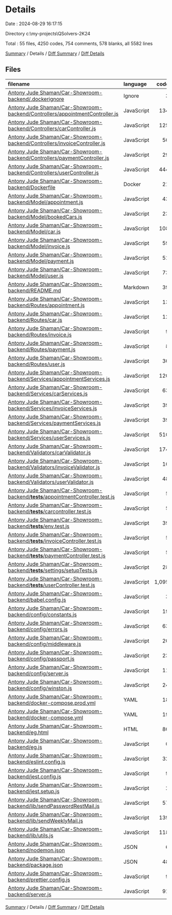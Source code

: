 # Details

Date : 2024-08-29 16:17:15

Directory c:\\my-projects\\QSolvers-2K24

Total : 55 files,  4250 codes, 754 comments, 578 blanks, all 5582 lines

[Summary](results.md) / Details / [Diff Summary](diff.md) / [Diff Details](diff-details.md)

## Files
| filename | language | code | comment | blank | total |
| :--- | :--- | ---: | ---: | ---: | ---: |
| [Antony Jude Shaman/Car-Showroom-backend/.dockerignore](/Antony%20Jude%20Shaman/Car-Showroom-backend/.dockerignore) | Ignore | 3 | 0 | 3 | 6 |
| [Antony Jude Shaman/Car-Showroom-backend/Controllers/appointmentController.js](/Antony%20Jude%20Shaman/Car-Showroom-backend/Controllers/appointmentController.js) | JavaScript | 134 | 0 | 9 | 143 |
| [Antony Jude Shaman/Car-Showroom-backend/Controllers/carController.js](/Antony%20Jude%20Shaman/Car-Showroom-backend/Controllers/carController.js) | JavaScript | 125 | 0 | 9 | 134 |
| [Antony Jude Shaman/Car-Showroom-backend/Controllers/invoiceController.js](/Antony%20Jude%20Shaman/Car-Showroom-backend/Controllers/invoiceController.js) | JavaScript | 50 | 0 | 5 | 55 |
| [Antony Jude Shaman/Car-Showroom-backend/Controllers/paymentController.js](/Antony%20Jude%20Shaman/Car-Showroom-backend/Controllers/paymentController.js) | JavaScript | 29 | 0 | 3 | 32 |
| [Antony Jude Shaman/Car-Showroom-backend/Controllers/userController.js](/Antony%20Jude%20Shaman/Car-Showroom-backend/Controllers/userController.js) | JavaScript | 444 | 20 | 56 | 520 |
| [Antony Jude Shaman/Car-Showroom-backend/Dockerfile](/Antony%20Jude%20Shaman/Car-Showroom-backend/Dockerfile) | Docker | 21 | 2 | 15 | 38 |
| [Antony Jude Shaman/Car-Showroom-backend/Model/appointment.js](/Antony%20Jude%20Shaman/Car-Showroom-backend/Model/appointment.js) | JavaScript | 43 | 0 | 5 | 48 |
| [Antony Jude Shaman/Car-Showroom-backend/Model/bookedCars.js](/Antony%20Jude%20Shaman/Car-Showroom-backend/Model/bookedCars.js) | JavaScript | 23 | 0 | 4 | 27 |
| [Antony Jude Shaman/Car-Showroom-backend/Model/car.js](/Antony%20Jude%20Shaman/Car-Showroom-backend/Model/car.js) | JavaScript | 108 | 0 | 6 | 114 |
| [Antony Jude Shaman/Car-Showroom-backend/Model/invoice.js](/Antony%20Jude%20Shaman/Car-Showroom-backend/Model/invoice.js) | JavaScript | 59 | 0 | 4 | 63 |
| [Antony Jude Shaman/Car-Showroom-backend/Model/payment.js](/Antony%20Jude%20Shaman/Car-Showroom-backend/Model/payment.js) | JavaScript | 51 | 0 | 5 | 56 |
| [Antony Jude Shaman/Car-Showroom-backend/Model/user.js](/Antony%20Jude%20Shaman/Car-Showroom-backend/Model/user.js) | JavaScript | 73 | 0 | 5 | 78 |
| [Antony Jude Shaman/Car-Showroom-backend/README.md](/Antony%20Jude%20Shaman/Car-Showroom-backend/README.md) | Markdown | 39 | 0 | 20 | 59 |
| [Antony Jude Shaman/Car-Showroom-backend/Routes/appointment.js](/Antony%20Jude%20Shaman/Car-Showroom-backend/Routes/appointment.js) | JavaScript | 13 | 0 | 11 | 24 |
| [Antony Jude Shaman/Car-Showroom-backend/Routes/car.js](/Antony%20Jude%20Shaman/Car-Showroom-backend/Routes/car.js) | JavaScript | 12 | 0 | 10 | 22 |
| [Antony Jude Shaman/Car-Showroom-backend/Routes/invoice.js](/Antony%20Jude%20Shaman/Car-Showroom-backend/Routes/invoice.js) | JavaScript | 9 | 0 | 7 | 16 |
| [Antony Jude Shaman/Car-Showroom-backend/Routes/payment.js](/Antony%20Jude%20Shaman/Car-Showroom-backend/Routes/payment.js) | JavaScript | 8 | 0 | 6 | 14 |
| [Antony Jude Shaman/Car-Showroom-backend/Routes/user.js](/Antony%20Jude%20Shaman/Car-Showroom-backend/Routes/user.js) | JavaScript | 30 | 0 | 13 | 43 |
| [Antony Jude Shaman/Car-Showroom-backend/Services/appointmentServices.js](/Antony%20Jude%20Shaman/Car-Showroom-backend/Services/appointmentServices.js) | JavaScript | 120 | 1 | 21 | 142 |
| [Antony Jude Shaman/Car-Showroom-backend/Services/carServices.js](/Antony%20Jude%20Shaman/Car-Showroom-backend/Services/carServices.js) | JavaScript | 63 | 0 | 11 | 74 |
| [Antony Jude Shaman/Car-Showroom-backend/Services/invoiceServices.js](/Antony%20Jude%20Shaman/Car-Showroom-backend/Services/invoiceServices.js) | JavaScript | 39 | 0 | 5 | 44 |
| [Antony Jude Shaman/Car-Showroom-backend/Services/paymentServices.js](/Antony%20Jude%20Shaman/Car-Showroom-backend/Services/paymentServices.js) | JavaScript | 39 | 0 | 5 | 44 |
| [Antony Jude Shaman/Car-Showroom-backend/Services/userServices.js](/Antony%20Jude%20Shaman/Car-Showroom-backend/Services/userServices.js) | JavaScript | 510 | 3 | 86 | 599 |
| [Antony Jude Shaman/Car-Showroom-backend/Validators/carValidator.js](/Antony%20Jude%20Shaman/Car-Showroom-backend/Validators/carValidator.js) | JavaScript | 174 | 0 | 4 | 178 |
| [Antony Jude Shaman/Car-Showroom-backend/Validators/invoiceValidator.js](/Antony%20Jude%20Shaman/Car-Showroom-backend/Validators/invoiceValidator.js) | JavaScript | 10 | 0 | 2 | 12 |
| [Antony Jude Shaman/Car-Showroom-backend/Validators/userValidator.js](/Antony%20Jude%20Shaman/Car-Showroom-backend/Validators/userValidator.js) | JavaScript | 48 | 0 | 7 | 55 |
| [Antony Jude Shaman/Car-Showroom-backend/__tests__/appointmentController.test.js](/Antony%20Jude%20Shaman/Car-Showroom-backend/__tests__/appointmentController.test.js) | JavaScript | 5 | 177 | 25 | 207 |
| [Antony Jude Shaman/Car-Showroom-backend/__tests__/carcontroller.test.js](/Antony%20Jude%20Shaman/Car-Showroom-backend/__tests__/carcontroller.test.js) | JavaScript | 5 | 185 | 17 | 207 |
| [Antony Jude Shaman/Car-Showroom-backend/__tests__/env.test.js](/Antony%20Jude%20Shaman/Car-Showroom-backend/__tests__/env.test.js) | JavaScript | 39 | 0 | 9 | 48 |
| [Antony Jude Shaman/Car-Showroom-backend/__tests__/invoiceController.test.js](/Antony%20Jude%20Shaman/Car-Showroom-backend/__tests__/invoiceController.test.js) | JavaScript | 5 | 131 | 15 | 151 |
| [Antony Jude Shaman/Car-Showroom-backend/__tests__/paymentController.test.js](/Antony%20Jude%20Shaman/Car-Showroom-backend/__tests__/paymentController.test.js) | JavaScript | 5 | 96 | 9 | 110 |
| [Antony Jude Shaman/Car-Showroom-backend/__tests__/settings/setupTests.js](/Antony%20Jude%20Shaman/Car-Showroom-backend/__tests__/settings/setupTests.js) | JavaScript | 28 | 12 | 8 | 48 |
| [Antony Jude Shaman/Car-Showroom-backend/__tests__/userController.test.js](/Antony%20Jude%20Shaman/Car-Showroom-backend/__tests__/userController.test.js) | JavaScript | 1,095 | 111 | 66 | 1,272 |
| [Antony Jude Shaman/Car-Showroom-backend/babel.config.js](/Antony%20Jude%20Shaman/Car-Showroom-backend/babel.config.js) | JavaScript | 3 | 0 | 1 | 4 |
| [Antony Jude Shaman/Car-Showroom-backend/config/constants.js](/Antony%20Jude%20Shaman/Car-Showroom-backend/config/constants.js) | JavaScript | 19 | 0 | 1 | 20 |
| [Antony Jude Shaman/Car-Showroom-backend/config/errors.js](/Antony%20Jude%20Shaman/Car-Showroom-backend/config/errors.js) | JavaScript | 63 | 0 | 1 | 64 |
| [Antony Jude Shaman/Car-Showroom-backend/config/middleware.js](/Antony%20Jude%20Shaman/Car-Showroom-backend/config/middleware.js) | JavaScript | 20 | 1 | 3 | 24 |
| [Antony Jude Shaman/Car-Showroom-backend/config/passport.js](/Antony%20Jude%20Shaman/Car-Showroom-backend/config/passport.js) | JavaScript | 23 | 1 | 4 | 28 |
| [Antony Jude Shaman/Car-Showroom-backend/config/server.js](/Antony%20Jude%20Shaman/Car-Showroom-backend/config/server.js) | JavaScript | 11 | 0 | 3 | 14 |
| [Antony Jude Shaman/Car-Showroom-backend/config/winston.js](/Antony%20Jude%20Shaman/Car-Showroom-backend/config/winston.js) | JavaScript | 24 | 0 | 4 | 28 |
| [Antony Jude Shaman/Car-Showroom-backend/docker-compose.prod.yml](/Antony%20Jude%20Shaman/Car-Showroom-backend/docker-compose.prod.yml) | YAML | 18 | 6 | 3 | 27 |
| [Antony Jude Shaman/Car-Showroom-backend/docker-compose.yml](/Antony%20Jude%20Shaman/Car-Showroom-backend/docker-compose.yml) | YAML | 19 | 6 | 3 | 28 |
| [Antony Jude Shaman/Car-Showroom-backend/eg.html](/Antony%20Jude%20Shaman/Car-Showroom-backend/eg.html) | HTML | 80 | 0 | 1 | 81 |
| [Antony Jude Shaman/Car-Showroom-backend/eg.js](/Antony%20Jude%20Shaman/Car-Showroom-backend/eg.js) | JavaScript | 0 | 0 | 1 | 1 |
| [Antony Jude Shaman/Car-Showroom-backend/eslint.config.js](/Antony%20Jude%20Shaman/Car-Showroom-backend/eslint.config.js) | JavaScript | 32 | 0 | 2 | 34 |
| [Antony Jude Shaman/Car-Showroom-backend/jest.config.js](/Antony%20Jude%20Shaman/Car-Showroom-backend/jest.config.js) | JavaScript | 9 | 1 | 7 | 17 |
| [Antony Jude Shaman/Car-Showroom-backend/jest.setup.js](/Antony%20Jude%20Shaman/Car-Showroom-backend/jest.setup.js) | JavaScript | 2 | 0 | 1 | 3 |
| [Antony Jude Shaman/Car-Showroom-backend/lib/sendPasswordRestMail.js](/Antony%20Jude%20Shaman/Car-Showroom-backend/lib/sendPasswordRestMail.js) | JavaScript | 57 | 0 | 4 | 61 |
| [Antony Jude Shaman/Car-Showroom-backend/lib/sendWeeklyMail.js](/Antony%20Jude%20Shaman/Car-Showroom-backend/lib/sendWeeklyMail.js) | JavaScript | 139 | 0 | 11 | 150 |
| [Antony Jude Shaman/Car-Showroom-backend/lib/utils.js](/Antony%20Jude%20Shaman/Car-Showroom-backend/lib/utils.js) | JavaScript | 118 | 1 | 27 | 146 |
| [Antony Jude Shaman/Car-Showroom-backend/nodemon.json](/Antony%20Jude%20Shaman/Car-Showroom-backend/nodemon.json) | JSON | 6 | 0 | 1 | 7 |
| [Antony Jude Shaman/Car-Showroom-backend/package.json](/Antony%20Jude%20Shaman/Car-Showroom-backend/package.json) | JSON | 48 | 0 | 1 | 49 |
| [Antony Jude Shaman/Car-Showroom-backend/prettier.config.js](/Antony%20Jude%20Shaman/Car-Showroom-backend/prettier.config.js) | JavaScript | 9 | 0 | 1 | 10 |
| [Antony Jude Shaman/Car-Showroom-backend/server.js](/Antony%20Jude%20Shaman/Car-Showroom-backend/server.js) | JavaScript | 91 | 0 | 12 | 103 |

[Summary](results.md) / Details / [Diff Summary](diff.md) / [Diff Details](diff-details.md)